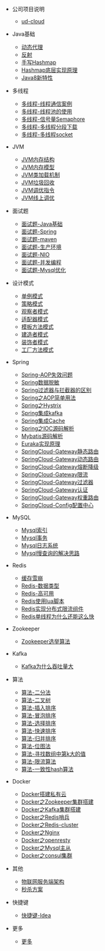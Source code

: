 - 公司项目说明

  - [ud-cloud](note/公司项目介绍.md)

- Java基础

  - [动态代理](note/Java动态代理.md)
  - [反射](note/Java反射.md)
  - [手写Hashmap](note/手写Hashmap.md)
  - [Hashmap底层实现原理](note/Hashmap底层实现原理.md)
  - [Java8新特性](note/Java8新特性.md)


- 多线程

  - [多线程-线程通信案例](note/多线程-线程通信案例.md)
  - [多线程-线程池的使用](note/多线程-线程池的使用.md)
  - [多线程-信号量Semaphore](note/多线程-信号量Semaphore.md)
  - [多线程-多线程分段下载](note/多线程-多线程分段下载.md)
  - [多线程-多线程socket](note/多线程-多线程socket.md)


- JVM

  - [JVM内存结构](note/JVM内存结构.md)
  - [JVM内存模型](note/JVM内存模型.md)
  - [JVM类加载机制](note/JVM类加载机制.md)
  - [JVM垃圾回收](note/JVM垃圾回收.md)
  - [JVM调优指令](note/JVM调优指令.md)
  - [JVM线上调优](note/JVM线上调优.md)



- 面试题

  - [面试题-Java基础](note/面试题-Java基础.md)
  - [面试题-Spring](note/面试题-Spring.md)
  - [面试题-maven](note/面试题-maven.md)
  - [面试题-生产环境](note/面试题-生产环境.md)
  - [面试题-NIO](note/面试题-NIO.md)
  - [面试题-并发编程](note/面试-并发编程.md)
  - [面试题-Mysql优化](note/面试题-Mysql优化.md)

  

- 设计模式

  - [单例模式](note/设计模式-单例模式.md)
  - [策略模式](note/设计模式-策略模式.md)
  - [观察者模式](note/设计模式-观察者模式.md)
  - [适配器模式](note/设计模式-适配器模式.md)
  - [模板方法模式](note/设计模式-模板方法模式.md)
  - [建造者模式](note/设计模式-建造者模式.md)
  - [装饰者模式](note/设计模式-装饰者模式.md)
  - [工厂方法模式](note/设计模式-工厂方法模式.md)


- Spring

  - [Spring-AOP失效问题](note/Spring-AOP失效问题.md)
  - [Spring数据脱敏](note/Spring数据脱敏.md)
  - [Spring过滤器与拦截器的区别](note/Spring过滤器与拦截器的区别.md)
  - [Spring之AOP简单用法](note/Spring之AOP简单用法.md)
  - [Spring之Hystrix](note/Spring之Hystrix.md)
  - [Spring集成kafka](note/Springboot集成kafka)
  - [Spring集成Cache](note/Springboot集成Cache)
  - [Spring之IOC源码解析](note/Spring之IOC源码解析.md)
  - [Mybatis源码解析](note/Mybatis源码解析.md)
  - [Euraka实现原理](note/Euraka实现原理.md)
  - [SpringCloud-Gateway静态路由](note/SpringCloud-Gateway静态路由.md)
  - [SpringCloud-Gateway动态路由](note/SpringCloud-Gateway动态路由.md)
  - [SpringCloud-Gateway熔断降级](note/SpringCloud-Gateway熔断降级.md)
  - [SpringCloud-Gateway限流](note/SpringCloud-Gateway限流.md)
  - [SpringCloud-Gateway过滤器](note/SpringCloud-Gateway过滤器.md)
  - [SpringCloud-Gateway认证](note/SpringCloud-Gateway认证.md)
  - [SpringCloud-Gateway权重路由](note/SpringCloud-Gateway权重路由.md)
  - [SpringCloud-Config配置中心](note/SpringCloud-Config配置中心.md)


- MySQL

  - [Mysql索引](note/mysql索引.md)
  - [Mysql事务](note/mysql事务.md)
  - [Mysql日志系统](note/Mysql日志系统.md)  
  - [Mysql慢查询的解决思路](note/Mysql慢查询的解决思路.md)

- Redis

  - [缓存雪崩](note/缓存雪崩.md)
  - [Redis-数据类型](note/Redis-数据类型.md)
  - [Redis-高可用](note/Redis高可用.md)
  - [Redis使用lua脚本](note/Redis使用lua脚本.md)
  - [Redis实现分布式限流组件](note/Redis实现分布式限流组件.md)
  - [Redis单线程为什么还能这么快](note/Redis单线程为什么还能这么快.md)

- Zookeeper

  - [Zookeeper选举算法](note/Zookeeper选举算法.md)

- Kafka

  - [Kafka为什么吞吐量大](note/Kafka为什么吞吐量大.md)



- 算法

  - [算法-二分法](note/算法-二分法.md)
  - [算法-二叉树](note/算法-二叉树.md)
  - [算法-插入排序](note/算法-插入排序.md)
  - [算法-冒泡排序](note/算法-冒泡排序.md)
  - [算法-选择排序](note/算法-选择排序.md)
  - [算法-快速排序](note/算法-快速排序.md)
  - [算法-归并排序](note/算法-归并排序.md)
  - [算法-位图法](note/算法-位图法.md)
  - [算法-寻找数组中第k大的值](note/算法-寻找数组中第k大的值.md)
  - [算法-限流算法](note/算法-限流算法.md)
  - [算法-一致性hash算法](note/算法-一致性hash算法.md)


- Docker

  - [Docker搭建私有云](note/Docker搭建私有云.md)
  - [Docker之Zookeeper集群搭建](note/Docker之Zookeeper集群搭建.md)
  - [Docker之Kafka集群搭建](note/Docker之Kafka集群搭建.md)
  - [Docker之Redis哨兵](note/Docker之Redis哨兵.md)
  - [Docker之Redis-cluster](note/Docker之Redis-cluster.md)
  - [Docker之Nginx](note/Docker之Nginx.md)
  - [Docker之openresty](note/Docker之openresty.md)
  - [Docker之Mysql主从](note/Docker之Mysql主从.md)
  - [Docker之consul集群](note/Docker之consul集群.md)


- 其他

  - [物联网服务端架构](note/物联网服务端架构.md)
  - [秒杀方案](note/秒杀方案.md)


- 快捷键

  - [快捷键-Idea](note/快捷键-Idea.md)

- 更多

  - [更多](draft/)



